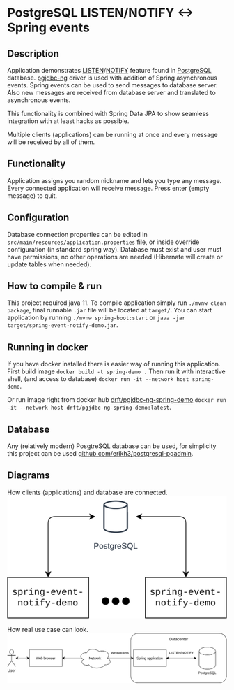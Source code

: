 # PostgreSQL LISTEN/NOTIFY <-> Spring events

## Description
Application demonstrates [LISTEN](https://www.postgresql.org/docs/9.1/sql-listen.html)/[NOTIFY](https://www.postgresql.org/docs/9.1/sql-notify.html) feature found
in [PostgreSQL](https://www.postgresql.org/) database. [pgjdbc-ng](https://impossibl.github.io/pgjdbc-ng/) driver is used with
addition of Spring asynchronous events. Spring events
can be used to send messages to database server. Also
new messages are received from database server and
translated to asynchronous events.

This functionality is combined with Spring Data JPA
to show seamless integration with at least hacks as
possible.

Multiple clients (applications) can be running at once
and every message will be received by all of them.

## Functionality
Application assigns you random nickname and lets you
type any message. Every connected application will
receive message. Press enter (empty message) to quit.

## Configuration
Database connection properties can be edited in
`src/main/resources/application.properties` file,
or inside override configuration (in standard spring way).
Database must exist and user must have permissions, no other
operations are needed (Hibernate will create or update tables
when needed).

## How to compile & run
This project required java 11.
To compile application simply run `./mvnw clean package`,
final runnable `.jar` file will be located at `target/`.
You can start application by running `./mvnw spring-boot:start`
or `java -jar target/spring-event-notify-demo.jar`.

## Running in docker
If you have docker installed there is easier way of running
this application. First build image `docker build -t spring-demo .`
Then run it with interactive shell, (and access to database)
`docker run -it --network host spring-demo`.

Or run image right from docker hub [drft/pgjdbc-ng-spring-demo](https://hub.docker.com/repository/docker/drft/pgjdbc-ng-spring-demo)
`docker run -it --network host drft/pgjdbc-ng-spring-demo:latest`.

## Database
Any (relatively modern) PosgtreSQL database can be used, for
simplicity this project can be used [github.com/erikh3/postgresql-pgadmin](https://github.com/erikh3/postgresql-pgadmin).

## Diagrams
How clients (applications) and database are connected.
![component diagram](https://github.com/erikh3/pgjdbc-ng-spring-events/raw/master/images/components.png "Component diagram")

How real use case can look.
![use case](https://github.com/erikh3/pgjdbc-ng-spring-events/raw/master/images/real-use-case.png "Use case")
